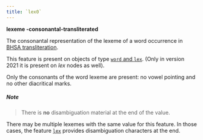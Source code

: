 ```yaml
---
title: `lex0`
---
```


**lexeme -consonantal-transliterated**


The consonantal representation of the lexeme of a word occurrence in
[BHSA transliteration]({{tfd}}/writing/hebrew.html).

This feature is present on objects of type
[`word` and `lex`](otype.md).
(Only in version 2021 it is present on *lex* nodes as well).

Only the consonants of the word lexeme are present: no vowel pointing and no other diacritical marks.

##### Note
> There is **no** disambiguation material at the end of the value.

There may be multiple lexemes with the same value for this feature.
In those cases, the feature [`lex`](lex.md) provides disambiguation characters at the end.
